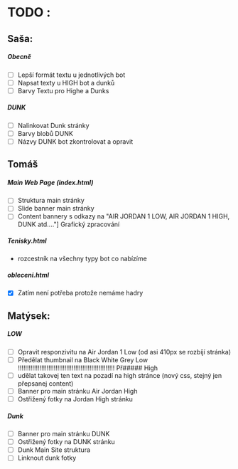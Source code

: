 # TODO :
## Saša:
##### Obecně
- [ ] Lepší formát textu u jednotlivých bot
- [ ] Napsat texty u HIGH bot a dunků
- [ ] Barvy Textu pro Highe a Dunks
##### DUNK
- [ ] Nalinkovat Dunk stránky
- [ ] Barvy blobů DUNK
- [ ] Názvy DUNK bot zkontrolovat a opravit

## Tomáš
##### Main Web Page (index.html)
- [ ] Struktura main stránky
- [ ] Slide banner main stránky
- [ ] Content bannery s odkazy na "AIR JORDAN 1 LOW, AIR JORDAN 1 HIGH, DUNK atd...."] Grafický zpracování
##### Tenisky.html
- rozcestník na všechny typy bot co nabízíme
##### obleceni.html
- [X] Zatím není potřeba protože nemáme hadry 

## Matýsek:
##### LOW
- [ ] Opravit responzivitu na Air Jordan 1 Low (od asi 410px se rozbíjí stránka)
- [ ] Předělat thumbnail na Black White Grey Low !!!!!!!!!!!!!!!!!!!!!!!!!!!!!!!!!!!!!!!!!!!!!!!!!!!!!!
 Př##### High
- [ ] udělat takovej ten text na pozadí na high stránce (nový css, stejný jen přepsanej content)
- [ ] Banner pro main stránku Air Jordan High
- [ ] Ostřižený fotky na Jordan High stránku
##### Dunk
- [ ] Banner pro main stránku DUNK
- [ ] Ostřižený fotky na DUNK stránku
- [ ] Dunk Main Site struktura
- [ ] Linknout dunk fotky
